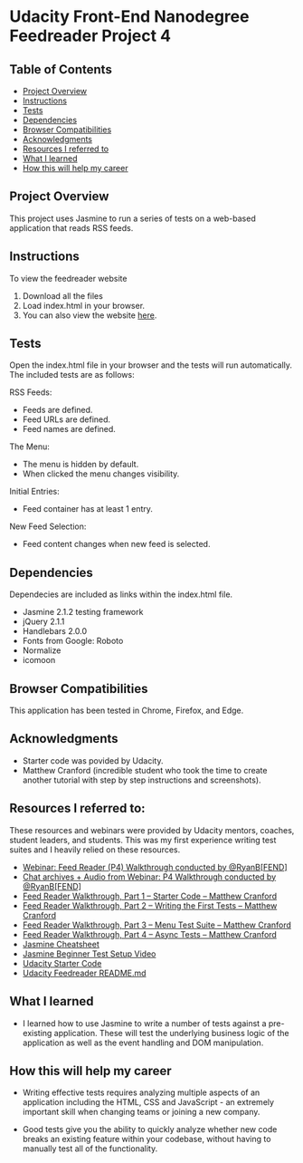 # Udacity Front-End Nanodegree Feedreader Project 4

## Table of Contents

* [Project Overview](https://github.com/kt2187/project-4-feedreader/blob/master/README.md#project-overview)
* [Instructions](https://github.com/kt2187/project-4-feedreader/blob/master/README.md#instructions)
* [Tests](https://github.com/kt2187/project-4-feedreader/blob/master/README.md#tests)
* [Dependencies](https://github.com/kt2187/project-4-feedreader/blob/master/README.md#dependencies)
* [Browser Compatibilities](https://github.com/kt2187/project-4-feedreader/blob/master/README.md#browser-compatibilities)
* [Acknowledgments](https://github.com/kt2187/project-4-feedreader/blob/master/README.md#acknowledgments)
* [Resources I referred to](https://github.com/kt2187/project-4-feedreader/blob/master/README.md#resources-i-referred-to)
* [What I learned](https://github.com/kt2187/project-4-feedreader/blob/master/README.md#what-i-learned)
* [How this will help my career](https://github.com/kt2187/project-4-feedreader/blob/master/README.md#how-will-this-help-my-career)

## Project Overview
This project uses Jasmine to run a series of tests on a web-based application that reads RSS feeds.

## Instructions
To view the feedreader website 

1. Download all the files
2. Load index.html in your browser.
3. You can also view the website [here](https://kt2187.github.io/project-4-feedreader/).

## Tests
Open the index.html file in your browser and the tests will run automatically. The included tests are as follows:

RSS Feeds:
* Feeds are defined.
* Feed URLs are defined.
* Feed names are defined.

The Menu:
* The menu is hidden by default.
* When clicked the menu changes visibility.

Initial Entries:
* Feed container has at least 1 entry.

New Feed Selection:
* Feed content changes when new feed is selected.

## Dependencies
Dependecies are included as links within the index.html file.

* Jasmine 2.1.2 testing framework
* jQuery 2.1.1
* Handlebars 2.0.0
* Fonts from Google: Roboto
* Normalize
* icomoon

## Browser Compatibilities
This application has been tested in Chrome, Firefox, and Edge.

## Acknowledgments
* Starter code was povided by Udacity.
* Matthew Cranford (incredible student who took the time to create another tutorial with step by step instructions and screenshots).

## Resources I referred to:
These resources and webinars were provided by Udacity mentors, coaches, student leaders, and students. This was my first experience writing test suites and I heavily relied on these resources. 

* [Webinar: Feed Reader (P4) Walkthrough conducted by @RyanB[FEND]](https://www.youtube.com/watch?v=7kOBXPbDmyw&feature=youtu.be)
* [Chat archives + Audio from Webinar: P4 Walkthrough conducted by @RyanB[FEND]](https://drive.google.com/drive/folders/1mfNZh6XoCSDjBESw9yayFTS1xgoyYI3t)
* [Feed Reader Walkthrough, Part 1 – Starter Code – Matthew Cranford](https://matthewcranford.com/feed-reader-walkthrough-part-1-starter-code/)
* [Feed Reader Walkthrough, Part 2 – Writing the First Tests – Matthew Cranford](https://matthewcranford.com/feed-reader-walkthrough-part-2-writing-the-first-tests/)
* [Feed Reader Walkthrough, Part 3 – Menu Test Suite – Matthew Cranford](https://matthewcranford.com/feed-reader-walkthrough-part-3-menu-test-suite/)
* [Feed Reader Walkthrough, Part 4 – Async Tests – Matthew Cranford](https://matthewcranford.com/feed-reader-walkthrough-part-4-async-tests/)
* [Jasmine Cheatsheet](https://devhints.io/jasmine)
* [Jasmine Beginner Test Setup Video](https://www.youtube.com/watch?v=g0q8pCsCB4o&list=PL_noPv5wmuO9op-OQ22SbHcqFGGHA6iIZ&index=2)
* [Udacity Starter Code](https://github.com/udacity/frontend-nanodegree-feedreader)
* [Udacity Feedreader README.md](https://github.com/udacity/frontend-nanodegree-feedreader/blob/master/README.md)

## What I learned
* I learned how to use Jasmine to write a number of tests against a pre-existing application. These will test the underlying business logic of the application as well as the event handling and DOM manipulation.

## How this will help my career
* Writing effective tests requires analyzing multiple aspects of an application including the HTML, CSS and JavaScript - an extremely important skill when changing teams or joining a new company.

* Good tests give you the ability to quickly analyze whether new code breaks an existing feature within your codebase, without having to manually test all of the functionality.


